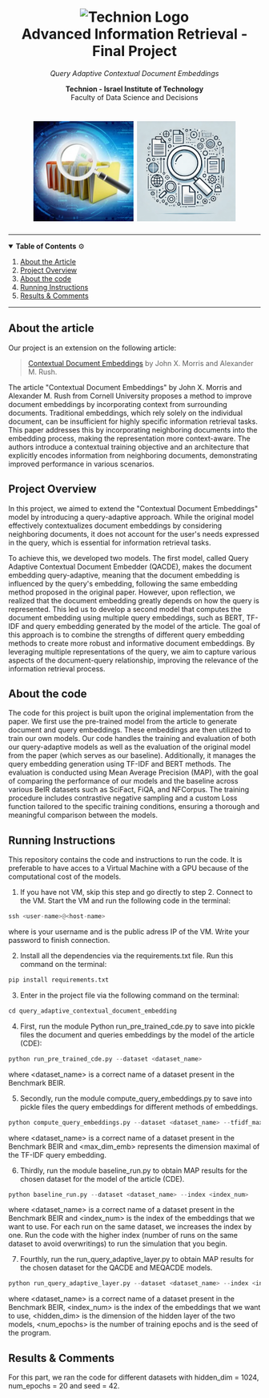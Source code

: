 <h1 align="center">
  <img src="https://upload.wikimedia.org/wikipedia/commons/b/b7/Technion_logo.svg" alt="Technion Logo" height="100">
  <br>
  Advanced Information Retrieval - Final Project
</h1>

<p align="center">
  <em>
    Query Adaptive Contextual Document Embeddings
  </em>
</p>

<p align="center">
  <strong>Technion - Israel Institute of Technology</strong> <br>
  Faculty of Data Science and Decisions
</p>

<h1 align="center">
  <img src="https://github.com/shoshosho3/query_adaptive_contextual_document_embedding/blob/main/pictures_QACDE/IR_Logo_1.png" alt="IR Logo 1" height="200">
  <img src="https://github.com/shoshosho3/query_adaptive_contextual_document_embedding/blob/main/pictures_QACDE/IR_Logo_2.png" alt="IR Logo 2" height="200">
</h1>

---

<details open>
<summary><strong>Table of Contents</strong> ⚙️</summary>

1. [About the Article](#link-of-the-article)
2. [Project Overview](#project-overview)  
3. [About the code](#about-the-code)
4. [Running Instructions](#running-instructions)  
5. [Results & Comments](#results-&-comments)  

</details>

---

## About the article
Our project is an extension on the following article:
<blockquote>
  <a href="https://arxiv.org/abs/2410.02525">Contextual Document Embeddings</a> by John X. Morris and Alexander M. Rush.</blockquote>

The article "Contextual Document Embeddings" by John X. Morris and Alexander M. Rush from Cornell University proposes a method to improve document embeddings by incorporating context from surrounding documents. Traditional embeddings, which rely solely on the individual document, can be insufficient for highly specific information retrieval tasks. This paper addresses this by incorporating neighboring documents into the embedding process, making the representation more context-aware. The authors introduce a contextual training objective and an architecture that explicitly encodes information from neighboring documents, demonstrating improved performance in various scenarios.

## Project Overview
In this project, we aimed to extend the "Contextual Document Embeddings" model by introducing a query-adaptive approach. While the original model effectively contextualizes document embeddings by considering neighboring documents, it does not account for the user's needs expressed in the query, which is essential for information retrieval tasks.

To achieve this, we developed two models. The first model, called Query Adaptive Contextual Document Embedder (QACDE), makes the document embedding query-adaptive, meaning that the document embedding is influenced by the query's embedding, following the same embedding method proposed in the original paper. However, upon reflection, we realized that the document embedding greatly depends on how the query is represented. This led us to develop a second model that computes the document embedding using multiple query embeddings, such as BERT, TF-IDF and query embedding generated by the model of the article. The goal of this approach is to combine the strengths of different query embedding methods to create more robust and informative document embeddings. By leveraging multiple representations of the query, we aim to capture various aspects of the document-query relationship, improving the relevance of the information retrieval process.


## About the code
The code for this project is built upon the original implementation from the paper. We first use the pre-trained model from the article to generate document and query embeddings. These embeddings are then utilized to train our own models. Our code handles the training and evaluation of both our query-adaptive models as well as the evaluation of the original model from the paper (which serves as our baseline). Additionally, it manages the query embedding generation using TF-IDF and BERT methods. The evaluation is conducted using Mean Average Precision (MAP), with the goal of comparing the performance of our models and the baseline across various BeIR datasets such as SciFact, FiQA, and NFCorpus. The training procedure includes contrastive negative sampling and a custom Loss function tailored to the specific training conditions, ensuring a thorough and meaningful comparison between the models.


## Running Instructions
This repository contains the code and instructions to run the code. It is preferable to have acces to a Virtual Machine with a GPU because of the computational cost of the models.

1. If you have not VM, skip this step and go directly to step 2.
Connect to the VM. Start the VM and run the following code in the terminal:
```python
ssh <user-name>@<host-name>
```
where <user-name> is your username and <host-name> is the public adress IP of the VM. Write your password to finish connection. 

2. Install all the dependencies via the requirements.txt file. Run this command on the terminal:
```python
pip install requirements.txt
```

3. Enter in the project file via the following command on the terminal:
```python
cd query_adaptive_contextual_document_embedding
```

4. First, run the module Python run_pre_trained_cde.py to save into pickle files the document and queries embeddings by the model of the article (CDE):
```python
python run_pre_trained_cde.py --dataset <dataset_name>
```
where <dataset_name> is a correct name of a dataset present in the Benchmark BEIR.

5. Secondly, run the module compute_query_embeddings.py to save into pickle files the query embeddings for different methods of embeddings.
```python
python compute_query_embeddings.py --dataset <dataset_name> --tfidf_max_dim <max_dim_emb>
```
where <dataset_name> is a correct name of a dataset present in the Benchmark BEIR and <max_dim_emb> represents the dimension maximal of the TF-IDF query embedding.

6. Thirdly, run the module baseline_run.py to obtain MAP results for the chosen dataset for the model of the article (CDE).
```python
python baseline_run.py --dataset <dataset_name> --index <index_num>
```
where <dataset_name> is a correct name of a dataset present in the Benchmark BEIR and <index_num> is the index of the embeddings that we want to use. For each run on the same dataset, we increases the index by one. Run the code with the higher index (number of runs on the same dataset to avoid overwritings) to run the simulation that you begin.

7. Fourthly, run the run_query_adaptive_layer.py to obtain MAP results for the chosen dataset for the QACDE and MEQACDE models.
```python
python run_query_adaptive_layer.py --dataset <dataset_name> --index <index_num> --hidden_dim <hidden_dim> --epochs <num_epochs> --seed <seed>
```
where <dataset_name> is a correct name of a dataset present in the Benchmark BEIR, <index_num> is the index of the embeddings that we want to use, <hidden_dim> is the dimension of the hidden layer of the two models, <num_epochs> is the number of training epochs and <seed> is the seed of the program.

## Results & Comments
For this part, we ran the code for different datasets with hidden_dim = 1024, num_epochs = 20 and seed = 42.

